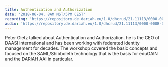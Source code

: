 ```yaml
---
title: Authentication and Authorization
date: '2018-06-04, 8AM MST/5PM CEST'
recording: 'https://repository.de.dariah.eu/1.0/dhcrud/21.11113/0000-000B-D213-2'
audio: 'https://repository.de.dariah.eu/1.0/dhcrud/21.11113/0000-000B-D212-3'
---
```


Peter Gietz talked about Authentication and Authorization. he is the CEO of DAASI International and has been working with federated identity management for decades.
The workshop covered the basic concepts and focused on the SAML/Shibboleth technology that is the basis for eduGAIN and the DARIAH AAI in particular.
